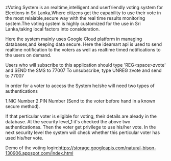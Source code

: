 zVoting System is an realtime,intelligent and userfriendly voting system for Elections in Sri Lanka,Where citizens get the capability to use their vote in the most relaiable,secure way with the real time results monitoring system.The voting system is highly customized for the use in Sri Lanka,taking local factors into consideration.

Here the system mainly uses Google Cloud platform in managing databases,and keeping data secure.
Here the ideamart api is used to send realtime notification to the voters as well as realtime timed notifications to the users on demand.

Users who will subscribe to this application should type 'REG\<space\>zvote' and SEND the SMS to 77007
To unsubscribe, type UNREG zvote and send to 77007

In order for a voter to access the System he/she will need two types of authentications

  1.NIC Number
  2.PIN Number (Send to the voter before hand in a known secure method).

If that perticular voter is eligible for voting, their details are aleady in the database. At the security level_1 it's checked the above two authenticationas. Then the voter get privilege to use his/her vote.
In the next security level the system will check whether this perticular voter has used his/her vote.

Demo of the voting login:https://storage.googleapis.com/natural-bison-130906.appspot.com/index.html
